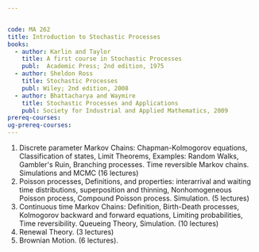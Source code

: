 ```yaml
---


code: MA 262
title: Introduction to Stochastic Processes
books:
  - author: Karlin and Taylor
    title: A first course in Stochastic Processes
    publ:  Academic Press; 2nd edition, 1975
  - author: Sheldon Ross
    title: Stochastic Processes
    publ: Wiley; 2nd edition, 2008
  - author: Bhattacharya and Waymire
    title: Stochastic Processes and Applications
    publ: Society for Industrial and Applied Mathematics, 2009
prereq-courses: 
ug-prereq-courses: 
---
```


1. Discrete parameter Markov Chains: Chapman-Kolmogorov equations, Classification of states, Limit Theorems, Examples: Random Walks, Gambler's Ruin, Branching processes. Time reversible Markov chains. Simulations and MCMC (16 lectures)
2. Poisson processes, Definitions, and properties: interarrival and waiting time distributions, superposition and thinning, Nonhomogeneous Poisson process, Compound Poisson process. Simulation. (5 lectures)
3. Continuous time Markov Chains: Definition, Birth-Death processes, Kolmogorov backward and forward equations, Limiting probabilities, Time reversibility. Queueing Theory, Simulation.  (10 lectures)
4. Renewal Theory. (3 lectures)
5. Brownian Motion. (6 lectures).
